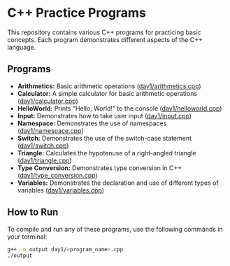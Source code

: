 # C++ Practice Programs

This repository contains various C++ programs for practicing basic concepts. Each program demonstrates different aspects of the C++ language.

## Programs

- **Arithmetics:** Basic arithmetic operations ([day1/arithmetics.cpp](day1/arithmetics.cpp))
- **Calculator:** A simple calculator for basic arithmetic operations ([day1/calculator.cpp](day1/calculator.cpp))
- **HelloWorld:** Prints "Hello, World!" to the console ([day1/helloworld.cpp](day1/helloworld.cpp))
- **Input:** Demonstrates how to take user input ([day1/input.cpp](day1/input.cpp))
- **Namespace:** Demonstrates the use of namespaces ([day1/namespace.cpp](day1/namespace.cpp))
- **Switch:** Demonstrates the use of the switch-case statement ([day1/switch.cpp](day1/switch.cpp))
- **Triangle:** Calculates the hypotenuse of a right-angled triangle ([day1/triangle.cpp](day1/triangle.cpp))
- **Type Conversion:** Demonstrates type conversion in C++ ([day1/type_conversion.cpp](day1/type_conversion.cpp))
- **Variables:** Demonstrates the declaration and use of different types of variables ([day1/variables.cpp](day1/variables.cpp))

## How to Run

To compile and run any of these programs, use the following commands in your terminal:

```sh
g++ -o output day1/<program_name>.cpp
./output

```